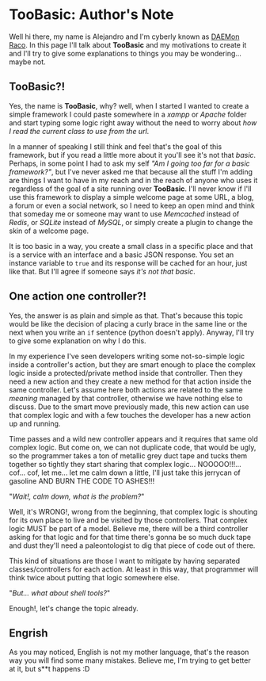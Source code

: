 # TooBasic: Author's Note
Well hi there, my name is Alejandro and I'm cyberly known as [DAEMon
Raco](http://www.daemonraco.com).
In this page I'll talk about __TooBasic__ and my motivations to create it and I'll
try to give some explanations to things you may be wondering... maybe not.

## TooBasic?!
Yes, the name is __TooBasic__, why? well, when I started I wanted to create a
simple framework I could paste somewhere in a _xampp_ or _Apache_ folder and start
typing some logic right away without the need to worry about _how I read the
current class to use from the url_.

In a manner of speaking I still think and feel that's the goal of this framework,
but if you read a little more about it you'll see it's not that _basic_.
Perhaps, in some point I had to ask my self _"Am I going too far for a basic
framework?"_, but I've never asked me that because all the stuff I'm adding are
things I want to have in my reach and in the reach of anyone who uses it
regardless of the goal of a site running over __TooBasic__.
I'll never know if I'll use this framework to display a simple welcome page at
some URL, a blog, a forum or even a social network, so I need to keep an open mind
and think that someday me or someone may want to use _Memcached_ instead of
_Redis_, or _SQLite_ instead of _MySQL_, or simply create a plugin to change the
skin of a welcome page.

It is too basic in a way, you create a small class in a specific place and that is
a service with an interface and a basic JSON response.
You set an instance variable to `true` and its response will be cached for an
hour, just like that.
But I'll agree if someone says _it's not that basic_.

## One action one controller?!
Yes, the answer is as plain and simple as that.
That's because this topic would be like the decision of placing a curly brace in
the same line or the next when you write an `if` sentence (python doesn't apply).
Anyway, I'll try to give some explanation on why I do this.

In my experience I've seen developers writing some not-so-simple logic inside a
controller's action, but they are smart enough to place the complex logic inside a
protected/private method inside that controller.
Then they need a new action and they create a new method for that action inside
the same controller.
Let's assume here both actions are related to the same _meaning_ managed by that
controller, otherwise we have nothing else to discuss.
Due to the smart move previously made, this new action can use that complex logic
and with a few touches the developer has a new action up and running.

Time passes and a wild new controller appears and it requires that same old
complex logic.
But come on, we can not duplicate code, that would be ugly, so the programmer
takes a ton of metallic grey duct tape and tucks them together so tightly they
start sharing that complex logic... NOOOOO!!!... cof... cof, let me... let me calm
down a little, I'll just take this jerrycan of gasoline AND BURN THE CODE TO
ASHES!!!
 
"_Wait!, calm down, what is the problem?_"

Well, it's WRONG!, wrong from the beginning, that complex logic is shouting for
its own place to live and be visited by those controllers.
That complex logic MUST be part of a model.
Believe me, there will be a third controller asking for that logic and for that
time there's gonna be so much duck tape and dust they'll need a paleontologist to
dig that piece of code out of there.

This kind of situations are those I want to mitigate by having separated
classes/controllers for each action.
At least in this way, that programmer will think twice about putting that logic
somewhere else.

"_But... what about shell tools?_"

Enough!, let's change the topic already.

## Engrish
As you may noticed, English is not my mother language, that's the reason way you
will find some many mistakes. Believe me, I'm trying to get better at it, but s**t
happens :D
